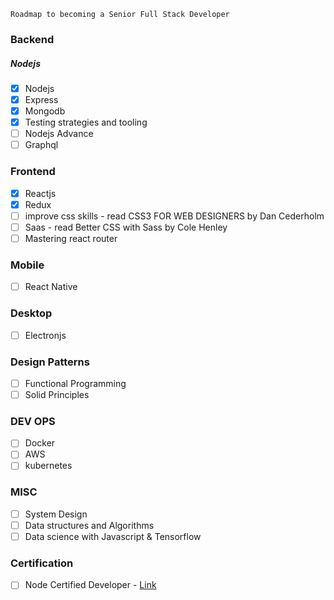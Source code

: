 ```
Roadmap to becoming a Senior Full Stack Developer
```
### Backend

##### Nodejs
 - [x] Nodejs
 - [x] Express
 - [X] Mongodb
 - [X] Testing strategies and tooling
 - [ ] Nodejs Advance
 - [ ] Graphql
 
### Frontend
 - [x] Reactjs
 - [x] Redux
 - [ ] improve css skills - read CSS3 FOR WEB DESIGNERS by Dan Cederholm
 - [ ] Saas - read Better CSS with Sass by Cole Henley
 - [ ] Mastering react router
 
### Mobile
 - [ ] React Native

### Desktop
 - [ ] Electronjs

### Design Patterns
 - [ ] Functional Programming
 - [ ] Solid Principles

### DEV OPS
- [ ] Docker
- [ ] AWS
- [ ] kubernetes

### MISC
- [ ] System Design
- [ ] Data structures and Algorithms
- [ ] Data science with Javascript & Tensorflow

### Certification
- [ ] Node Certified Developer - [Link](https://foundation.nodejs.org/resources/certification)
